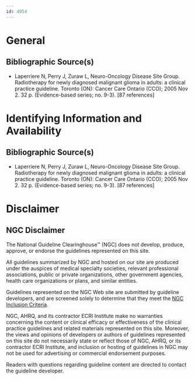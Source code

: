 ```yaml
---
id: 4954
---
```


# General

## Bibliographic Source(s)

- Laperriere N, Perry J, Zuraw L, Neuro-Oncology Disease Site Group. Radiotherapy for newly diagnosed malignant glioma in adults: a clinical practice guideline. Toronto (ON): Cancer Care Ontario (CCO); 2005 Nov 2. 32 p. (Evidence-based series; no. 9-3). [87 references]

# Identifying Information and Availability

## Bibliographic Source(s)

- Laperriere N, Perry J, Zuraw L, Neuro-Oncology Disease Site Group. Radiotherapy for newly diagnosed malignant glioma in adults: a clinical practice guideline. Toronto (ON): Cancer Care Ontario (CCO); 2005 Nov 2. 32 p. (Evidence-based series; no. 9-3). [87 references]

# Disclaimer

## NGC Disclaimer

The National Guideline Clearinghouse™ (NGC) does not develop, produce, approve, or endorse the guidelines represented on this site.

All guidelines summarized by NGC and hosted on our site are produced under the auspices of medical specialty societies, relevant professional associations, public or private organizations, other government agencies, health care organizations or plans, and similar entities.

Guidelines represented on the NGC Web site are submitted by guideline developers, and are screened solely to determine that they meet the [NGC Inclusion Criteria](/help-and-about/summaries/inclusion-criteria).

NGC, AHRQ, and its contractor ECRI Institute make no warranties concerning the content or clinical efficacy or effectiveness of the clinical practice guidelines and related materials represented on this site. Moreover, the views and opinions of developers or authors of guidelines represented on this site do not necessarily state or reflect those of NGC, AHRQ, or its contractor ECRI Institute, and inclusion or hosting of guidelines in NGC may not be used for advertising or commercial endorsement purposes.

Readers with questions regarding guideline content are directed to contact the guideline developer.

